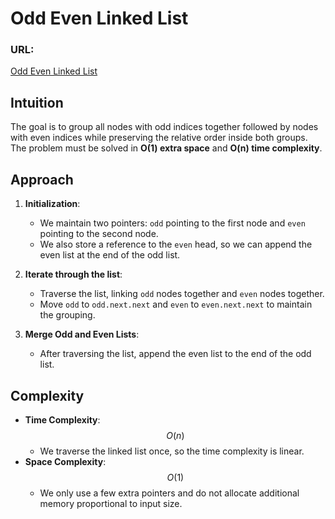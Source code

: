# Odd Even Linked List

### URL:
[Odd Even Linked List](https://leetcode.com/problems/odd-even-linked-list/)

## Intuition
The goal is to group all nodes with odd indices together followed by nodes with even indices while preserving the relative order inside both groups. The problem must be solved in **O(1) extra space** and **O(n) time complexity**.

## Approach
1. **Initialization**:
   - We maintain two pointers: `odd` pointing to the first node and `even` pointing to the second node.
   - We also store a reference to the `even` head, so we can append the even list at the end of the odd list.

2. **Iterate through the list**:
   - Traverse the list, linking `odd` nodes together and `even` nodes together.
   - Move `odd` to `odd.next.next` and `even` to `even.next.next` to maintain the grouping.

3. **Merge Odd and Even Lists**:
   - After traversing the list, append the even list to the end of the odd list.

## Complexity
- **Time Complexity**: $$O(n)$$
  - We traverse the linked list once, so the time complexity is linear.
- **Space Complexity**: $$O(1)$$
  - We only use a few extra pointers and do not allocate additional memory proportional to input size.


